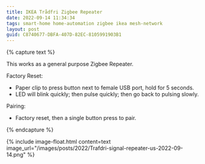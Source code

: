 ```yaml
---
title: IKEA Trådfri Zigbee Repeater
date: 2022-09-14 11:34:34
tags: smart-home home-automation zigbee ikea mesh-network
layout: post
guid: C8740677-DBFA-407D-82EC-8105991903B1
---
```


{% capture text %}
<p>This works as a general purpose Zigbee Repeater.</p>

<p>Factory Reset:</p>

<ul>
  <li>Paper clip to press button next to female USB port, hold for 5 seconds.</li>
  <li>LED will blink quickly; then pulse quickly; then go back to pulsing slowly.</li>
</ul>

<p>Pairing:</p>

<ul>
  <li>Factory reset, then a single button press to pair.</li>
</ul>
{% endcapture %}

{% include image-float.html content=text image_url="/images/posts/2022/Trafdri-signal-repeater-us-2022-09-14.png" %}
